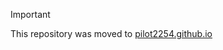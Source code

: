 > [!IMPORTANT]
> This repository was moved to [pilot2254.github.io](https://github.com/pilot2254/pilot2254.github.io)